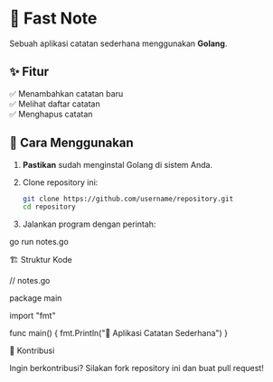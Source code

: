 # 📝 Fast Note

Sebuah aplikasi catatan sederhana menggunakan **Golang**.  

## ✨ Fitur  
✅ Menambahkan catatan baru  
✅ Melihat daftar catatan  
✅ Menghapus catatan  

## 🚀 Cara Menggunakan  

1. **Pastikan** sudah menginstal Golang di sistem Anda.  
2. Clone repository ini:  

   ```sh
   git clone https://github.com/username/repository.git
   cd repository

3. Jalankan program dengan perintah:

go run notes.go



🏗️ Struktur Kode

// notes.go

package main

import "fmt"

func main() {
    fmt.Println("📝 Aplikasi Catatan Sederhana")
}

🤝 Kontribusi

Ingin berkontribusi? Silakan fork repository ini dan buat pull request!
